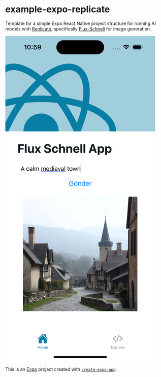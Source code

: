 # example-expo-replicate

Template for a simple Expo React Native project structure for running AI models with [Replicate](https://replicate.com), specifically [Flux-Schnell](https://replicate.com/black-forest-labs/flux-schnell) for image generation.

![App screenshot](./assets/images/screenshot.png "a title")

This is an [Expo](https://expo.dev) project created with [`create-expo-app`](https://www.npmjs.com/package/create-expo-app).


